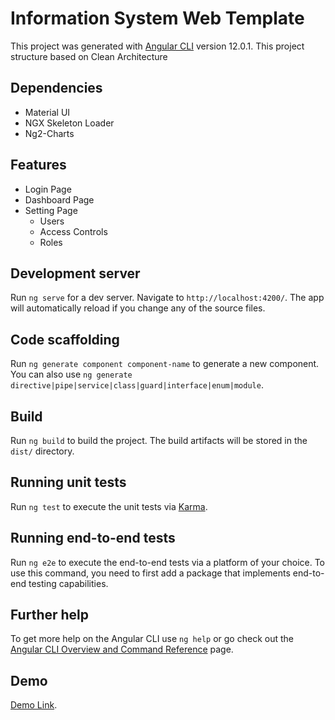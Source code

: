 # Information System Web Template

This project was generated with [Angular CLI](https://github.com/angular/angular-cli) version 12.0.1.
This project structure based on Clean Architecture

## Dependencies
- Material UI
- NGX Skeleton Loader
- Ng2-Charts

## Features
- Login Page
- Dashboard Page
- Setting Page
  - Users
  - Access Controls
  - Roles

## Development server

Run `ng serve` for a dev server. Navigate to `http://localhost:4200/`. The app will automatically reload if you change any of the source files.

## Code scaffolding

Run `ng generate component component-name` to generate a new component. You can also use `ng generate directive|pipe|service|class|guard|interface|enum|module`.

## Build

Run `ng build` to build the project. The build artifacts will be stored in the `dist/` directory.

## Running unit tests

Run `ng test` to execute the unit tests via [Karma](https://karma-runner.github.io).

## Running end-to-end tests

Run `ng e2e` to execute the end-to-end tests via a platform of your choice. To use this command, you need to first add a package that implements end-to-end testing capabilities.

## Further help

To get more help on the Angular CLI use `ng help` or go check out the [Angular CLI Overview and Command Reference](https://angular.io/cli) page.


## Demo

[Demo Link](https://angular-ist.isjhar.web.id). 
